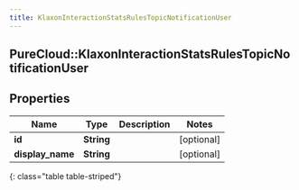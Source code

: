 ```yaml
---
title: KlaxonInteractionStatsRulesTopicNotificationUser
---
```

## PureCloud::KlaxonInteractionStatsRulesTopicNotificationUser

## Properties

|Name | Type | Description | Notes|
|------------ | ------------- | ------------- | -------------|
| **id** | **String** |  | [optional] |
| **display_name** | **String** |  | [optional] |
{: class="table table-striped"}


